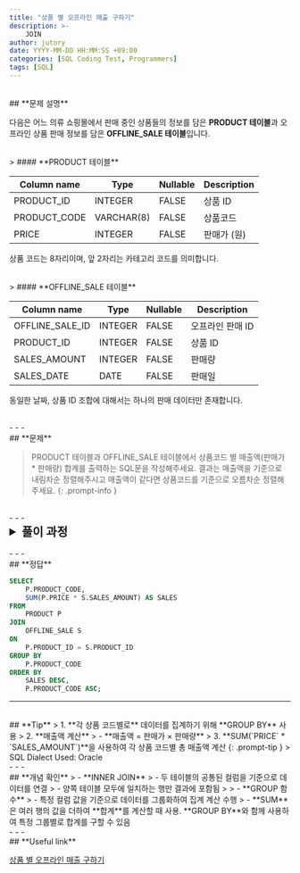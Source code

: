 ```yaml
---
title: "상품 별 오프라인 매출 구하기"
description: >-  
    JOIN
author: jutory  
date: YYYY-MM-DD HH:MM:SS +09:00  
categories: [SQL Coding Test, Programmers]  
tags: [SQL]  
---
```

<br>
## **문제 설명**

다음은 어느 의류 쇼핑몰에서 판매 중인 상품들의 정보를 담은 **PRODUCT 테이블**과 오프라인 상품 판매 정보를 담은 **OFFLINE_SALE 테이블**입니다.

<br>
> #### **PRODUCT 테이블**

| Column name   | Type       | Nullable | Description    |
|---------------|------------|----------|----------------|
| PRODUCT_ID    | INTEGER    | FALSE    | 상품 ID        |
| PRODUCT_CODE  | VARCHAR(8) | FALSE    | 상품코드       |
| PRICE         | INTEGER    | FALSE    | 판매가 (원)    |

상품 코드는 8자리이며, 앞 2자리는 카테고리 코드를 의미합니다.

<br>
> #### **OFFLINE_SALE 테이블**

| Column name       | Type       | Nullable | Description         |
|-------------------|------------|----------|---------------------|
| OFFLINE_SALE_ID   | INTEGER    | FALSE    | 오프라인 판매 ID    |
| PRODUCT_ID        | INTEGER    | FALSE    | 상품 ID             |
| SALES_AMOUNT      | INTEGER    | FALSE    | 판매량              |
| SALES_DATE        | DATE       | FALSE    | 판매일              |

동일한 날짜, 상품 ID 조합에 대해서는 하나의 판매 데이터만 존재합니다.

<br>
- - -
<br>
## **문제**

> PRODUCT 테이블과 OFFLINE_SALE 테이블에서 상품코드 별 매출액(판매가 * 판매량) 합계를 출력하는 SQL문을 작성해주세요. 결과는 매출액을 기준으로 내림차순 정렬해주시고 매출액이 같다면 상품코드를 기준으로 오름차순 정렬해주세요.
{: .prompt-info }

<br>
- - -
<br>
<details>
  <summary style="font-size: 1.5em; font-weight: bold;">풀이 과정</summary>
<div markdown="1">

1. **조건 확인**  
   - 매출액은 **판매가 × 판매량**으로 계산
   - 각 상품의 매출액을 계산하려면, 두 테이블을 **`PRODUCT_ID`**를 기준으로 결합해야겠군

2. **테이블 결합**  
   - 두 테이블을 **`PRODUCT_ID`** 기준으로 **INNER JOIN**
   - **INNER JOIN** 사용 이유 : 판매 데이터가 있는 상품만 필요한 경우이기 때문.

3. **매출액 계산**  
   - 결합된 결과에서 상품별 총 판매량을 SUM 해서 구한 후에 구한 후 매출액 계산하자. => **`SUM(PRICE` * `SALES_AMOUNT`)**

4. **그룹화**  
   - **GROUP BY `PRODUCT_CODE`**를 사용하여 각 상품 코드별로 데이터 집계

5. **결과 정렬**  
   - 정렬 기준에 따라 **ORDER BY**로 결과 정렬
     -  매출액을 기준으로 내림차순 정렬하고, 매출액이 같은 경우 **상품 코드를 기준으로 오름차순** 정렬

6. **최종 출력**  
   - SELECT 절에서 **`PRODUCT_CODE`**와 **총 매출액** 출력

* **교훈**  
   - JOIN 시에 불필요한 데이터를 포함시키지 않기 위해서.. 필요한 테이블과 조건만 명확하게 설정하는 것... 숙지..
</div>
</details>

<br>
- - -
<br>
## **정답**

```sql
SELECT 
    P.PRODUCT_CODE, 
    SUM(P.PRICE * S.SALES_AMOUNT) AS SALES
FROM 
    PRODUCT P
JOIN 
    OFFLINE_SALE S 
ON 
    P.PRODUCT_ID = S.PRODUCT_ID
GROUP BY 
    P.PRODUCT_CODE
ORDER BY 
    SALES DESC, 
    P.PRODUCT_CODE ASC;
```

- - -
<br>
## **Tip**
> 1. **각 상품 코드별로** 데이터를 집계하기 위해 **GROUP BY** 사용
> 2. **매출액 계산**  
>    - **매출액 = 판매가 × 판매량**
> 3. **SUM(`PRICE` * `SALES_AMOUNT`)**을 사용하여 각 상품 코드별 총 매출액 계산
{: .prompt-tip }
> SQL Dialect Used: Oracle

<br>
- - -
<br>
## **개념 확인**
> - **INNER JOIN**
>    - 두 테이블의 공통된 컬럼을 기준으로 데이터를 연결
>    - 양쪽 테이블 모두에 일치하는 행만 결과에 포함됨
>
> - **GROUP 함수**
>    - 특정 컬럼 값을 기준으로 데이터를 그룹화하여 집계 계산 수행
>        - **SUM**은 여러 행의 값을 더하여 **합계**를 계산할 때 사용. **GROUP BY**와 함께 사용하여 특정 그룹별로 합계를 구할 수 있음

<br>
- - -
<br>
## **Useful link**

[상품 별 오프라인 매출 구하기](https://school.programmers.co.kr/learn/courses/30/lessons/131533)
